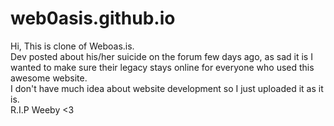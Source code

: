# web0asis.github.io
Hi, This is clone of Weboas.is. <br>
Dev posted about his/her suicide on the forum few days ago, as sad it is I wanted to make sure their legacy stays online for everyone who used this awesome website. <br>
I don't have much idea about website development so I just uploaded it as it is. <br>
R.I.P Weeby &lt;3
